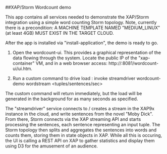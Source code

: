 ##XAP/Storm Wordcount demo

This app contains all services needed to demonstrate the XAP/Storm integration using a simple word counting Storm topology.  Note, currently there is a precondition:  A MACHINE TEMPLATE NAMED "MEDIUM_LINUX" (at least 4GB) MUST EXIST IN THE TARGET CLOUD.

After the app is installed via "install-application", the demo is ready to go. 

1. Open the wordcount-ui.  This provides a graphical representation of the data flowing through the system.  Locate the public IP of the "xap-container" VM, and in a web browser access:  http://<container-ip>:8081/wordcount-ui/ui.htm.

2. Run a custom command to drive load : invoke streamdriver wordcount-demo wordstream <seconds> <tuples/sentences/sec>


The custom command will return immediately, but the load will be generated in the background for as many seconds as specified.

The "streamdriver" service connects to / creates a stream in the XAP9x instance in the cloud, and write sentences from the novel "Moby Dick".  From there, Storm connects via the XAP streaming API and starts processing the sentences, each sentence representing an input tuple.  The Storm topology then splits and aggregates the sentences into words and counts them, storing them in state objects in XAP.  While all this is occuring, the UI is calling a REST API on XAP to gather statistics and display them using D3 for the amusement of an audience.
